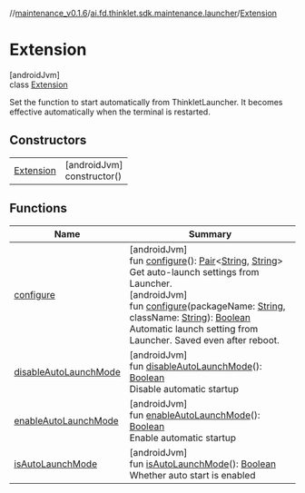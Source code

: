 //[maintenance_v0.1.6](../../../index.md)/[ai.fd.thinklet.sdk.maintenance.launcher](../index.md)/[Extension](index.md)

# Extension

[androidJvm]\
class [Extension](index.md)

Set the function to start automatically from ThinkletLauncher. It becomes effective automatically when the terminal is restarted.

## Constructors

| | |
|---|---|
| [Extension](-extension.md) | [androidJvm]<br>constructor() |

## Functions

| Name | Summary |
|---|---|
| [configure](configure.md) | [androidJvm]<br>fun [configure](configure.md)(): [Pair](https://kotlinlang.org/api/latest/jvm/stdlib/kotlin/-pair/index.html)&lt;[String](https://kotlinlang.org/api/latest/jvm/stdlib/kotlin/-string/index.html), [String](https://kotlinlang.org/api/latest/jvm/stdlib/kotlin/-string/index.html)&gt;<br>Get auto-launch settings from Launcher.<br>[androidJvm]<br>fun [configure](configure.md)(packageName: [String](https://kotlinlang.org/api/latest/jvm/stdlib/kotlin/-string/index.html), className: [String](https://kotlinlang.org/api/latest/jvm/stdlib/kotlin/-string/index.html)): [Boolean](https://kotlinlang.org/api/latest/jvm/stdlib/kotlin/-boolean/index.html)<br>Automatic launch setting from Launcher. Saved even after reboot. |
| [disableAutoLaunchMode](disable-auto-launch-mode.md) | [androidJvm]<br>fun [disableAutoLaunchMode](disable-auto-launch-mode.md)(): [Boolean](https://kotlinlang.org/api/latest/jvm/stdlib/kotlin/-boolean/index.html)<br>Disable automatic startup |
| [enableAutoLaunchMode](enable-auto-launch-mode.md) | [androidJvm]<br>fun [enableAutoLaunchMode](enable-auto-launch-mode.md)(): [Boolean](https://kotlinlang.org/api/latest/jvm/stdlib/kotlin/-boolean/index.html)<br>Enable automatic startup |
| [isAutoLaunchMode](is-auto-launch-mode.md) | [androidJvm]<br>fun [isAutoLaunchMode](is-auto-launch-mode.md)(): [Boolean](https://kotlinlang.org/api/latest/jvm/stdlib/kotlin/-boolean/index.html)<br>Whether auto start is enabled |
